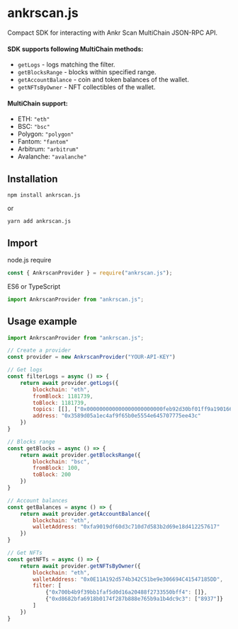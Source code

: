 # ankrscan.js
Compact SDK for interacting with Ankr Scan MultiChain JSON-RPC API.

#### SDK supports following MultiChain methods:

- `getLogs` - logs matching the filter.
- `getBlocksRange` - blocks within specified range.
- `getAccountBalance` - coin and token balances of the wallet.
- `getNFTsByOwner` - NFT collectibles of the wallet.

#### MultiChain support:
- ETH: `"eth"`
- BSC: `"bsc"`
- Polygon: `"polygon"`
- Fantom: `"fantom"`
- Arbitrum: `"arbitrum"`
- Avalanche: `"avalanche"`

## Installation
```shell
npm install ankrscan.js
```
or
```shell
yarn add ankrscan.js
```

## Import
node.js require
```javascript
const { AnkrscanProvider } = require("ankrscan.js");
```
ES6 or TypeScript
```javascript
import AnkrscanProvider from "ankrscan.js";
```

## Usage example

```javascript
import AnkrscanProvider from "ankrscan.js";

// Create a provider
const provider = new AnkrscanProvider("YOUR-API-KEY")

// Get logs
const filterLogs = async () => {
    return await provider.getLogs({
        blockchain: "eth",
        fromBlock: 1181739,
        toBlock: 1181739,
        topics: [[], ["0x000000000000000000000000feb92d30bf01ff9a1901666c5573532bfa07eeec"]],
        address: "0x3589d05a1ec4af9f65b0e5554e645707775ee43c"
    })
}

// Blocks range
const getBlocks = async () => {
    return await provider.getBlocksRange({
        blockchain: "bsc",
        fromBlock: 100,
        toBlock: 200
    })
}

// Account balances
const getBalances = async () => {
    return await provider.getAccountBalance({
        blockchain: "eth",
        walletAddress: "0xfa9019df60d3c710d7d583b2d69e18d412257617"
    })
}

// Get NFTs
const getNFTs = async () => {
    return await provider.getNFTsByOwner({
        blockchain: "eth",
        walletAddress: "0x0E11A192d574b342C51be9e306694C41547185DD",
        filter: [
            {"0x700b4b9f39bb1faf5d0d16a20488f2733550bff4": []},
            {"0xd8682bfa6918b0174f287b888e765b9a1b4dc9c3": ["8937"]}
        ]
    })
}
```
